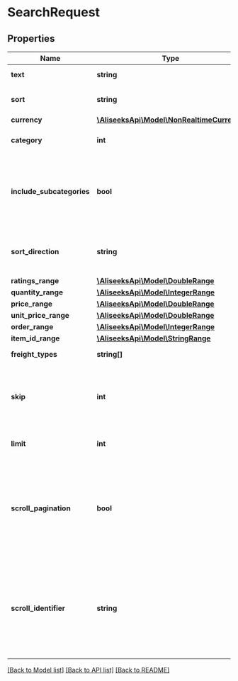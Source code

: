 # SearchRequest

## Properties
Name | Type | Description | Notes
------------ | ------------- | ------------- | -------------
**text** | **string** | The search query | [optional] 
**sort** | **string** |  | [optional] [default to 'BEST_MATCH']
**currency** | [**\AliseeksApi\Model\NonRealtimeCurrency**](NonRealtimeCurrency.md) |  | [optional] 
**category** | **int** | The AliExpress category to search in | [optional] 
**include_subcategories** | **bool** | When this flag is set to &#x60;true&#x60; the &#x60;category&#x60; field will be expanded so that all items in sub-categories will be included | [optional] [default to false]
**sort_direction** | **string** | The direction to sort the results by. Only valid for certain &#x60;sort&#x60; values | [optional] [default to 'ASC']
**ratings_range** | [**\AliseeksApi\Model\DoubleRange**](DoubleRange.md) |  | [optional] 
**quantity_range** | [**\AliseeksApi\Model\IntegerRange**](IntegerRange.md) |  | [optional] 
**price_range** | [**\AliseeksApi\Model\DoubleRange**](DoubleRange.md) |  | [optional] 
**unit_price_range** | [**\AliseeksApi\Model\DoubleRange**](DoubleRange.md) |  | [optional] 
**order_range** | [**\AliseeksApi\Model\IntegerRange**](IntegerRange.md) |  | [optional] 
**item_id_range** | [**\AliseeksApi\Model\StringRange**](StringRange.md) |  | [optional] 
**freight_types** | **string[]** | Filter by freight types | [optional] 
**skip** | **int** | Skip a number of items, if you need to skip more than 10000 items then use the scroll feature | [optional] 
**limit** | **int** | Limit the request to a number of items | [optional] 
**scroll_pagination** | **bool** | When this value is &#x60;true&#x60; then you will receive a scroll identifier which you can use to request the next page of results. The scroll identifier is good for 60 seconds. | [optional] [default to false]
**scroll_identifier** | **string** | The scroll identifier which can be retrieved by sending an initial search request with &#x60;scrollPagination&#x60; set to &#x60;true&#x60;. Scroll identifiers are good for 60 seconds. | [optional] 

[[Back to Model list]](../README.md#documentation-for-models) [[Back to API list]](../README.md#documentation-for-api-endpoints) [[Back to README]](../README.md)


